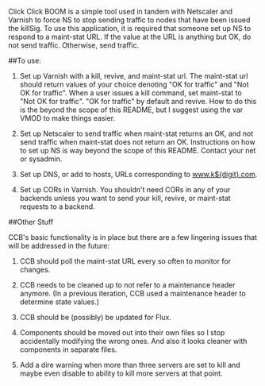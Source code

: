 Click Click BOOM is a simple tool used in tandem with Netscaler and Varnish to force NS to stop sending traffic to nodes that have been issued the killSig. To use this application, it is required that someone set up NS to respond to a maint-stat URL. If the value at the URL is anything but OK, do not send traffic. Otherwise, send traffic.

##To use:

1. Set up Varnish with a kill, revive, and maint-stat url. The maint-stat url should return values of your choice denoting "OK for traffic" and "Not OK for traffic". When a user issues a kill command, set maint-stat to "Not OK for traffic". "OK for traffic" by default and revive. How to do this is the beyond the scope of this README, but I suggest using the var VMOD to make things easier.

2. Set up Netscaler to send traffic when maint-stat returns an OK, and not send traffic when maint-stat does not return an OK. Instructions on how to set up NS is way beyond the scope of this README. Contact your net or sysadmin.

3. Set up DNS, or add to hosts, URLs corresponding to www.k${digit}.com.

4. Set up CORs in Varnish. You shouldn't need CORs in any of your backends unless you want to send your kill, revive, or maint-stat requests to a backend.

##Other Stuff

CCB's basic functionality is in place but there are a few lingering issues that will be addressed in the future:

1. CCB should poll the maint-stat URL every so often to monitor for changes.

2. CCB needs to be cleaned up to not refer to a maintenance header anymore. (In a previous iteration, CCB used a maintenance header to determine state values.)

3. CCB should be (possibly) be updated for Flux.

4. Components should be moved out into their own files so I stop accidentally modifying the wrong ones. And also it looks cleaner with components in separate files.

5. Add a dire warning when more than three servers are set to kill and maybe even disable to ability to kill more
servers at that point.
